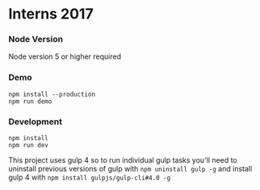 # Interns 2017

### Node Version

Node version 5 or higher required

### Demo

```
npm install --production
npm run demo
```

### Development

```
npm install
npm run dev
```

This project uses gulp 4 so to run individual gulp tasks you'll need to uninstall previous versions of gulp with `npm uninstall gulp -g` and install gulp 4 with `npm install gulpjs/gulp-cli#4.0 -g`
